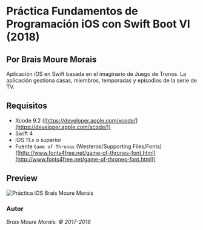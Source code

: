 # Práctica Fundamentos de Programación iOS con Swift Boot VI (2018)
## Por Brais Moure Morais

Aplicación iOS en Swift basada en el imaginario de Juego de Tronos. La aplicación gestiona casas, miembros, temporadas y episodios de la serie de TV.

## Requisitos
* Xcode 9.2 ([https://developer.apple.com/xcode/](https://developer.apple.com/xcode/))
* Swift 4
* iOS 11.x o superior
* Fuente `Game of Thrones` (Westeros/Supporting Files/Fonts) ([http://www.fonts4free.net/game-of-thrones-font.html](http://www.fonts4free.net/game-of-thrones-font.html))

## Preview

![Práctica iOS Brais Moure Morais](./demo.gif)


### Autor
*Brais Moure Morais. © 2017-2018*